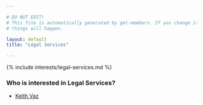 ```yaml
---

# DO NOT EDIT!
# This file is automatically generated by get-members. If you change it, bad
# things will happen.

layout: default
title: "Legal Services"

---
```


{% include interests/legal-services.md %}

### Who is interested in Legal Services?


* [Keith Vaz](/members/keith-vaz.html)
